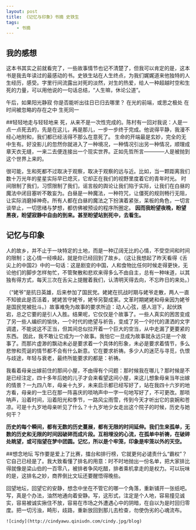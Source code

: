```yaml
---
layout: post
title: 《记忆与印象》书摘 史铁生
tags:
    - 书摘
---
```



## 我的感想
  这本书其实之前就看完了，一些故事情节也记不清楚了，但我可以肯定的是，这本书是我去年读过的最感动的书。史铁生站在人生终点，为我们娓娓道来他独特的人生经历，感受。字里行间流露出对死的淡然，对生的热爱，给人一种超越时空和生死的力量，可以用他说的一句话总结，“人生嘛，休论公道”。
  
  午后，如果阳光静寂
  你是否能听出往日已归去哪里？
  在光的前端，或思之极处
  在时间被忽略的存在之中
  生死同一


##轻轻地走与轻轻地来
  死，从来不是一次性完成的。陈村有一回对我说：人是一点一点死去的，先是在这儿，再是那儿，一步一步终于完成。他说得平静，我漫不经心地附和，我们都已经活得不那么在意死了。
  生命的开端最是玄妙，完全的无中生有。好没影儿的忽然你就进入了一种境况，一种情况引出另一种情况，顺理成章天衣无缝，一来二去便连接出一个现实世界。正如先哲所言————人是被抛到这个世界上来的。
  
  很可能，生和死都不过取决于观察，取决于观察的远与近。比如，当一颗距离我们数十万光年的星星实际早已熄灭，它却正在我们的视野里度着它的青年时光。
  时间限制了我们，习惯限制了我们，谣言般的舆论让我们陷于实际，让我们在白昼的魔法中闭目塞听不敢妄为。白昼是一种魔法，一种符咒，让僵死的规则畅行无阻，让实际消磨掉神奇。所有人都在白昼的魔法之下扮演着紧张，呆板的角色，一切言谈举止，一切思绪与梦想，都仿佛被预设的程序所圈定。
  **因而我盼望夜晚，盼望黑夜，盼望寂静中自由的到来。甚至盼望站到死中，去看生。**
  
## 记忆与印象
   人的故乡，并不止于一块特定的土地，而是一种辽阔无比的心情，不受空间和时间的限制；这心情一经唤起，就是你已经回到了故乡。（这让我想起了昨天看得《舌尖上的中国2》中的一句话：这是剧变的中国，人和食物比任何时候走得更快，无论他们的脚步怎样匆忙，不管聚散和悲欢来得多么不由自主，总有一种味道，以其独有得方式，每天三次在舌尖上提醒着我们，认清明天得去向，不忘昨日的来处。）
  
  （“姥爷”是抗日英雄，后来参加了国民党。姥姥在抗战时期与姥爷走散，两人一直不知彼此是否活着，姥姥苦守姥爷，姥爷另娶成家。文革时期姥姥和母亲因为姥爷是国民党被批斗。）故事难免为故事的要求所迫：动人心弦，感人泪下，起伏跌宕，总之它要的是引人入胜。结果呢，它仅仅是个故事了。一些人真实的困苦变成了另一些人编织的愉快，一个时代的绝望与祈告，变成了另一个时代的潇洒的文字调遣，不能说这不正当，但其间总似拉开着一个巨大的空当，从中走漏了更要紧的东西。
  因此，我不敢让它成为一个故事。我怕它一旦成为故事就永远只是一个故事了。而那片虚渺的飘动未必是要求着一个具体的形象，未必是要求着情节，多么悲惨和荒诞的情节都不会有什么新意。它在要求祈祷。多少人的迷茫与寻觅，仇恨与歧途，年轻与衰老，最终所能要求的都是：祈祷。
  
  我看着母亲出嫁前住的那间小屋，不由得有个问题：那时候我在哪儿？那时候是不是已经注定，四十多年后她的儿子才会来看望这间小屋，来这儿想象母亲当年出嫁的情景？一九四八年，母亲十九岁，未来启示都已经写好了，站在我四十六岁的地方看，母亲的一生已在那一阵喜庆的唢呐声中一字一句地写好了，不可更改。那唢呐声，沿着时间，沿着阳光和季节，一路风尘雨雪，传到今天才听出它的哀婉和苍凉。可是十九岁地母亲听见了什么？十九岁地少女走出这个院子的时候，历史与她何干？
  
  **历史的每个瞬间，都有无数的历史蔓展，都有无限的时间延伸。我们生来孤单，无数的历史和无限的时间因破碎而成片段。互相埋没的心流，在孤单中祈祷，在破碎处眺望，或可指望在梦中团圆。记忆，所以是个牢笼，印象是牢笼以外的天空。**

##想念地坛
   写作要是爱上了比赛，擂台和排行榜，它就更何必谴责什么“霸权”？它自己已经是了。我大致看懂了排名的用意：时不时地抛出一份名单，把大家排比得就像是梁山伯的一百零八，被排者争风吃醋，排者乘机拿走的是权力。可以玩味的是，这排名之妙，商界倒比文坛还要醒悟得晚些。
   
   回望地坛，回望它的安静，想念中坐在不管它的哪一个角落，重新铺开一张纸吧。写，真是个办法，油然地通向着安静。写，这形式，注定是个人地，容易撞见诚实，容易被诚实揪住不放，容易在市场之外遭遇心中的阴暗，在自以为是时回归零度。把一切污浊，畸形，歧路，重新放回到那儿去检查，勿使伪劣的心魂流布。
   
   
  

    ![cindy](http://cindyawu.qiniudn.com/cindy.jpg/blog)




